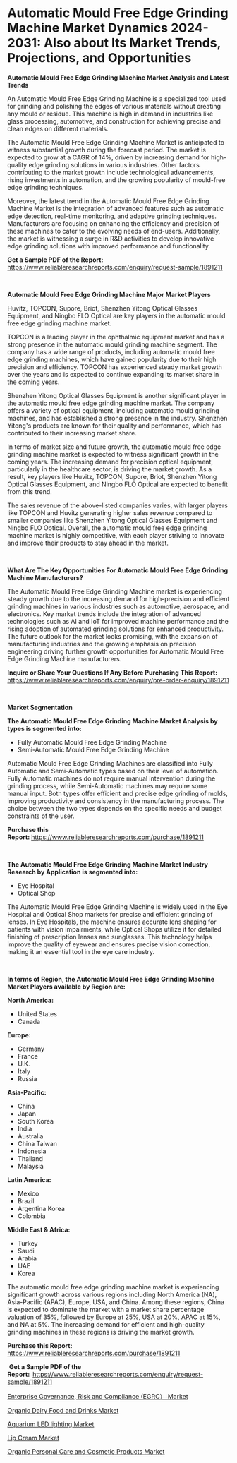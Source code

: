 <p><h1>Automatic Mould Free Edge Grinding Machine Market Dynamics 2024-2031: Also about Its Market Trends, Projections, and Opportunities</h1></p><p><strong>Automatic Mould Free Edge Grinding Machine Market Analysis and Latest Trends</strong></p>
<p><p>An Automatic Mould Free Edge Grinding Machine is a specialized tool used for grinding and polishing the edges of various materials without creating any mould or residue. This machine is high in demand in industries like glass processing, automotive, and construction for achieving precise and clean edges on different materials.</p><p>The Automatic Mould Free Edge Grinding Machine Market is anticipated to witness substantial growth during the forecast period. The market is expected to grow at a CAGR of 14%, driven by increasing demand for high-quality edge grinding solutions in various industries. Other factors contributing to the market growth include technological advancements, rising investments in automation, and the growing popularity of mould-free edge grinding techniques.</p><p>Moreover, the latest trend in the Automatic Mould Free Edge Grinding Machine Market is the integration of advanced features such as automatic edge detection, real-time monitoring, and adaptive grinding techniques. Manufacturers are focusing on enhancing the efficiency and precision of these machines to cater to the evolving needs of end-users. Additionally, the market is witnessing a surge in R&D activities to develop innovative edge grinding solutions with improved performance and functionality.</p></p>
<p><strong>Get a Sample PDF of the Report:&nbsp;</strong> <a href="https://www.reliableresearchreports.com/enquiry/request-sample/1891211">https://www.reliableresearchreports.com/enquiry/request-sample/1891211</a></p>
<p>&nbsp;</p>
<p><strong>Automatic Mould Free Edge Grinding Machine Major Market Players</strong></p>
<p><p>Huvitz, TOPCON, Supore, Briot, Shenzhen Yitong Optical Glasses Equipment, and Ningbo FLO Optical are key players in the automatic mould free edge grinding machine market. </p><p>TOPCON is a leading player in the ophthalmic equipment market and has a strong presence in the automatic mould grinding machine segment. The company has a wide range of products, including automatic mould free edge grinding machines, which have gained popularity due to their high precision and efficiency. TOPCON has experienced steady market growth over the years and is expected to continue expanding its market share in the coming years.</p><p>Shenzhen Yitong Optical Glasses Equipment is another significant player in the automatic mould free edge grinding machine market. The company offers a variety of optical equipment, including automatic mould grinding machines, and has established a strong presence in the industry. Shenzhen Yitong's products are known for their quality and performance, which has contributed to their increasing market share.</p><p>In terms of market size and future growth, the automatic mould free edge grinding machine market is expected to witness significant growth in the coming years. The increasing demand for precision optical equipment, particularly in the healthcare sector, is driving the market growth. As a result, key players like Huvitz, TOPCON, Supore, Briot, Shenzhen Yitong Optical Glasses Equipment, and Ningbo FLO Optical are expected to benefit from this trend.</p><p>The sales revenue of the above-listed companies varies, with larger players like TOPCON and Huvitz generating higher sales revenue compared to smaller companies like Shenzhen Yitong Optical Glasses Equipment and Ningbo FLO Optical. Overall, the automatic mould free edge grinding machine market is highly competitive, with each player striving to innovate and improve their products to stay ahead in the market.</p></p>
<p>&nbsp;</p>
<p><strong>What Are The Key Opportunities For Automatic Mould Free Edge Grinding Machine Manufacturers?</strong></p>
<p><p>The Automatic Mould Free Edge Grinding Machine market is experiencing steady growth due to the increasing demand for high-precision and efficient grinding machines in various industries such as automotive, aerospace, and electronics. Key market trends include the integration of advanced technologies such as AI and IoT for improved machine performance and the rising adoption of automated grinding solutions for enhanced productivity. The future outlook for the market looks promising, with the expansion of manufacturing industries and the growing emphasis on precision engineering driving further growth opportunities for Automatic Mould Free Edge Grinding Machine manufacturers.</p></p>
<p><strong>Inquire or Share Your Questions If Any Before Purchasing This Report:</strong> <a href="https://www.reliableresearchreports.com/enquiry/pre-order-enquiry/1891211">https://www.reliableresearchreports.com/enquiry/pre-order-enquiry/1891211</a></p>
<p>&nbsp;</p>
<p><strong>Market Segmentation</strong></p>
<p><strong>The Automatic Mould Free Edge Grinding Machine Market Analysis by types is segmented into:</strong></p>
<p><ul><li>Fully Automatic Mould Free Edge Grinding Machine</li><li>Semi-Automatic Mould Free Edge Grinding Machine</li></ul></p>
<p><p>Automatic Mould Free Edge Grinding Machines are classified into Fully Automatic and Semi-Automatic types based on their level of automation. Fully Automatic machines do not require manual intervention during the grinding process, while Semi-Automatic machines may require some manual input. Both types offer efficient and precise edge grinding of molds, improving productivity and consistency in the manufacturing process. The choice between the two types depends on the specific needs and budget constraints of the user.</p></p>
<p><strong>Purchase this Report:&nbsp;</strong><a href="https://www.reliableresearchreports.com/purchase/1891211">https://www.reliableresearchreports.com/purchase/1891211</a></p>
<p>&nbsp;</p>
<p><strong>The Automatic Mould Free Edge Grinding Machine Market Industry Research by Application is segmented into:</strong></p>
<p><ul><li>Eye Hospital</li><li>Optical Shop</li></ul></p>
<p><p>The Automatic Mould Free Edge Grinding Machine is widely used in the Eye Hospital and Optical Shop markets for precise and efficient grinding of lenses. In Eye Hospitals, the machine ensures accurate lens shaping for patients with vision impairments, while Optical Shops utilize it for detailed finishing of prescription lenses and sunglasses. This technology helps improve the quality of eyewear and ensures precise vision correction, making it an essential tool in the eye care industry.</p></p>
<p>&nbsp;</p>
<p><strong>In terms of Region, the Automatic Mould Free Edge Grinding Machine Market Players available by Region are:</strong></p>
<p>
    <p> <strong> North America: </strong>
        <ul>
            <li>United States</li>
            <li>Canada</li>
        </ul>
        </p> 
    <p> <strong> Europe: </strong>
        <ul>
            <li>Germany</li>
            <li>France</li>
            <li>U.K.</li>
            <li>Italy</li>
            <li>Russia</li>
        </ul>
        </p> 
    <p> <strong> Asia-Pacific: </strong>
        <ul>
            <li>China</li>
            <li>Japan</li>
            <li>South Korea</li>
            <li>India</li>
            <li>Australia</li>
            <li>China Taiwan</li>
            <li>Indonesia</li>
            <li>Thailand</li>
            <li>Malaysia</li>
        </ul>
        </p> 
    <p> <strong> Latin America: </strong>
        <ul>
            <li>Mexico</li>
            <li>Brazil</li>
            <li>Argentina Korea</li>
            <li>Colombia</li>
        </ul>
        </p> 
    <p> <strong> Middle East & Africa: </strong>
        <ul>
            <li>Turkey</li>
            <li>Saudi</li>
            <li>Arabia</li>
            <li>UAE</li>
            <li>Korea</li>
        </ul>
    </p>
    </p>
<p><p>The automatic mould free edge grinding machine market is experiencing significant growth across various regions including North America (NA), Asia-Pacific (APAC), Europe, USA, and China. Among these regions, China is expected to dominate the market with a market share percentage valuation of 35%, followed by Europe at 25%, USA at 20%, APAC at 15%, and NA at 5%. The increasing demand for efficient and high-quality grinding machines in these regions is driving the market growth.</p></p>
<p><strong>Purchase this Report: </strong><a href="https://www.reliableresearchreports.com/purchase/1891211">https://www.reliableresearchreports.com/purchase/1891211</a></p>
<p>&nbsp;<strong>Get a Sample PDF of the Report:&nbsp;&nbsp;</strong><a href="https://www.reliableresearchreports.com/enquiry/request-sample/1891211">https://www.reliableresearchreports.com/enquiry/request-sample/1891211</a></p>
<p><strong></strong></p>
<p><p><a href="https://bubble-tree-ea4.notion.site/Enterprise-Governance-Risk-and-Compliance-EGRC-Market-Dynamics-2024-2031-Also-about-Its-Market-T-a9541f8cbd244383bd8b28d5f4623a6b">Enterprise Governance, Risk and Compliance (EGRC） Market</a></p><p><a href="https://automatic-knee-4c7.notion.site/Organic-Dairy-Food-and-Drinks-Market-Challenges-Opportunities-and-Growth-Drivers-and-Major-Market-d71ccbed252443caae15ab21acc1ded4">Organic Dairy Food and Drinks Market</a></p><p><a href="https://view.publitas.com/reportprime-1/aquarium-led-lighting-market-with-the-goal-of-estimating-the-market-size-and-future-growth-potential-of-various-market-segments-based-on-component-applications-end-user-and-region/">Aquarium LED lighting Market</a></p><p><a href="https://view.publitas.com/reportprime-1/lip-cream-market-a-comprehensive-report-of-its-market-share-growth-trends-2024-2031/">Lip Cream Market</a></p><p><a href="https://woozy-pyroraptor-a1f.notion.site/Organic-Personal-Care-and-Cosmetic-Products-Market-Share-Market-New-Trends-Analysis-Report-By-Type-a4ef2ca1df8a405caeb443a9e40941a5">Organic Personal Care and Cosmetic Products Market</a></p></p>